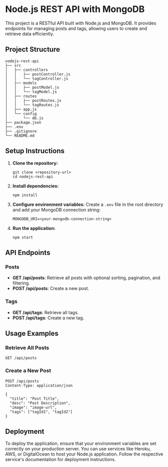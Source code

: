 # Node.js REST API with MongoDB

This project is a RESTful API built with Node.js and MongoDB. It provides endpoints for managing posts and tags, allowing users to create and retrieve data efficiently.

## Project Structure

```
nodejs-rest-api
├── src
│   ├── controllers
│   │   ├── postController.js
│   │   └── tagController.js
│   ├── models
│   │   ├── postModel.js
│   │   └── tagModel.js
│   ├── routes
│   │   ├── postRoutes.js
│   │   └── tagRoutes.js
│   ├── app.js
│   └── config
│       └── db.js
├── package.json
├── .env
├── .gitignore
└── README.md
```

## Setup Instructions

1. **Clone the repository:**
   ```
   git clone <repository-url>
   cd nodejs-rest-api
   ```

2. **Install dependencies:**
   ```
   npm install
   ```

3. **Configure environment variables:**
   Create a `.env` file in the root directory and add your MongoDB connection string:
   ```
   MONGODB_URI=<your-mongodb-connection-string>
   ```

4. **Run the application:**
   ```
   npm start
   ```

## API Endpoints

### Posts

- **GET /api/posts**: Retrieve all posts with optional sorting, pagination, and filtering.
- **POST /api/posts**: Create a new post.

### Tags

- **GET /api/tags**: Retrieve all tags.
- **POST /api/tags**: Create a new tag.

## Usage Examples

### Retrieve All Posts

```
GET /api/posts
```

### Create a New Post

```
POST /api/posts
Content-Type: application/json

{
  "title": "Post Title",
  "desc": "Post Description",
  "image": "image-url",
  "tags": ["tagId1", "tagId2"]
}
```

## Deployment

To deploy the application, ensure that your environment variables are set correctly on your production server. You can use services like Heroku, AWS, or DigitalOcean to host your Node.js application. Follow the respective service's documentation for deployment instructions.